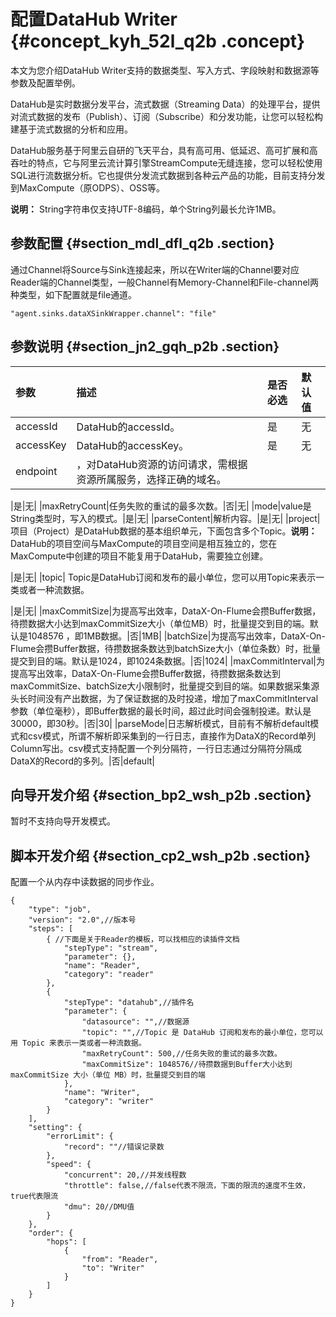 # 配置DataHub Writer {#concept_kyh_52l_q2b .concept}

本文为您介绍DataHub Writer支持的数据类型、写入方式、字段映射和数据源等参数及配置举例。

DataHub是实时数据分发平台，流式数据（Streaming Data）的处理平台，提供对流式数据的发布（Publish）、订阅（Subscribe）和分发功能，让您可以轻松构建基于流式数据的分析和应用。

DataHub服务基于阿里云自研的飞天平台，具有高可用、低延迟、高可扩展和高吞吐的特点，它与阿里云流计算引擎StreamCompute无缝连接，您可以轻松使用SQL进行流数据分析。它也提供分发流式数据到各种云产品的功能，目前支持分发到MaxCompute（原ODPS）、OSS等。

**说明：** String字符串仅支持UTF-8编码，单个String列最长允许1MB。

## 参数配置 {#section_mdl_dfl_q2b .section}

通过Channel将Source与Sink连接起来，所以在Writer端的Channel要对应Reader端的Channel类型，一般Channel有Memory-Channel和File-channel两种类型，如下配置就是file通道。

```
"agent.sinks.dataXSinkWrapper.channel": "file"
```

## 参数说明 {#section_jn2_gqh_p2b .section}

|参数|描述|是否必选|默认值|
|:-|:-|:---|:--|
|accessId|DataHub的accessId。|是|无|
|accessKey|DataHub的accessKey。|是|无|
|endpoint| ，对DataHub资源的访问请求，需根据资源所属服务，选择正确的域名。

 |是|无|
|maxRetryCount|任务失败的重试的最多次数。|否|无|
|mode|value是String类型时，写入的模式。|是|无|
|parseContent|解析内容。|是|无|
|project|项目（Project）是DataHub数据的基本组织单元，下面包含多个Topic。**说明：** DataHub的项目空间与MaxCompute的项目空间是相互独立的，您在MaxCompute中创建的项目不能复用于DataHub，需要独立创建。

|是|无|
|topic| Topic是DataHub订阅和发布的最小单位，您可以用Topic来表示一类或者一种流数据。

 |是|无|
|maxCommitSize|为提高写出效率，DataX-On-Flume会攒Buffer数据，待攒数据大小达到maxCommitSize大小（单位MB）时，批量提交到目的端。默认是1048576 ，即1MB数据。|否|1MB|
|batchSize|为提高写出效率，DataX-On-Flume会攒Buffer数据，待攒数据条数达到batchSize大小（单位条数）时，批量提交到目的端。默认是1024，即1024条数据。|否|1024|
|maxCommitInterval|为提高写出效率，DataX-On-Flume会攒Buffer数据，待攒数据条数达到maxCommitSize、batchSize大小限制时，批量提交到目的端。如果数据采集源头长时间没有产出数据，为了保证数据的及时投递，增加了maxCommitInterval参数（单位毫秒），即Buffer数据的最长时间，超过此时间会强制投递。默认是30000，即30秒。|否|30|
|parseMode|日志解析模式，目前有不解析default模式和csv模式，所谓不解析即采集到的一行日志，直接作为DataX的Record单列Column写出。csv模式支持配置一个列分隔符，一行日志通过分隔符分隔成DataX的Record的多列。|否|default|

## 向导开发介绍 {#section_bp2_wsh_p2b .section}

暂时不支持向导开发模式。

## 脚本开发介绍 {#section_cp2_wsh_p2b .section}

配置一个从内存中读数据的同步作业。

```
{
    "type": "job",
    "version": "2.0",//版本号
    "steps": [
        { //下面是关于Reader的模板，可以找相应的读插件文档
            "stepType": "stream",
            "parameter": {},
            "name": "Reader",
            "category": "reader"
        },
        {
            "stepType": "datahub",//插件名
            "parameter": {
                "datasource": "",//数据源
                "topic": "",//Topic 是 DataHub 订阅和发布的最小单位，您可以用 Topic 来表示一类或者一种流数据。
                "maxRetryCount": 500,//任务失败的重试的最多次数。
                "maxCommitSize": 1048576//待攒数据到Buffer大小达到 maxCommitSize 大小（单位 MB）时，批量提交到目的端
            },
            "name": "Writer",
            "category": "writer"
        }
    ],
    "setting": {
        "errorLimit": {
            "record": ""//错误记录数
        },
        "speed": {
            "concurrent": 20,//并发线程数
            "throttle": false,//false代表不限流，下面的限流的速度不生效，true代表限流
            "dmu": 20//DMU值
        }
    },
    "order": {
        "hops": [
            {
                "from": "Reader",
                "to": "Writer"
            }
        ]
    }
}
```

